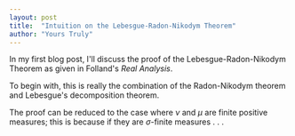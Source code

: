 ```yaml
---
layout: post
title:  "Intuition on the Lebesgue-Radon-Nikodym Theorem"
author: "Yours Truly"
---
```


In my first blog post, I'll discuss the proof of the Lebesgue-Radon-Nikodym Theorem as given in Folland's *Real Analysis*.

To begin with, this is really the combination of the Radon-Nikodym theorem and Lebesgue's decomposition theorem.

The proof can be reduced to the case where $\nu$ and $\mu$ are finite positive measures; this is because if they are $\sigma$-finite measures . . .
